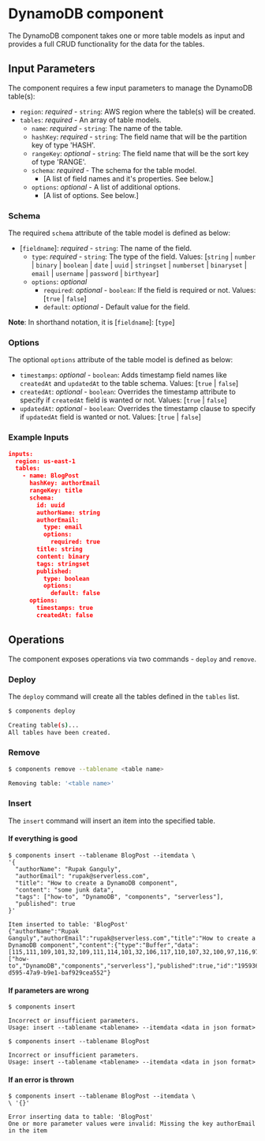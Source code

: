 # DynamoDB component

The DynamoDB component takes one or more table models as input and provides a full CRUD functionality for the data for the tables.

## Input Parameters

The component requires a few input parameters to manage the DynamoDB table(s):

* `region`: *required* - `string`: AWS region where the table(s) will be created.
* `tables`: *required* - An array of table models.
  * `name`: *required* - `string`: The name of the table.
  * `hashKey`: *required* - `string`: The field name that will be the partition key of type 'HASH'.
  * `rangeKey`: *optional* - `string`: The field name that will be the sort key of type 'RANGE'.
  * `schema`: *required* - The schema for the table model.
    * [A list of field names and it's properties. See below.]
  * `options`: *optional* - A list of additional options.
    * [A list of options. See below.]

### Schema

The required `schema` attribute of the table model is defined as below:

* [`fieldname`]: *required* - `string`: The name of the field.
  * `type`: *required* - `string`: The type of the field. Values: [`string` | `number` | `binary` | `boolean` | `date` | `uuid` | `stringset` | `numberset` | `binaryset` | `email` | `username` | `password` | `birthyear`]
  * `options`: *optional*
    * `required`: *optional* - `boolean`: If the field is required or not. Values: [`true` | `false`]
    * `default`: *optional* - Default value for the field.

**Note**: In shorthand notation, it is [`fieldname`]: [`type`]

### Options

The optional `options` attribute of the table model is defined as below:

* `timestamps`: *optional* - `boolean`: Adds timestamp field names like `createdAt` and `updatedAt` to the table schema. Values: [`true` | `false`]
* `createdAt`: *optional* - `boolean`: Overrides the timestamp attribute to specify if `createdAt` field is wanted or not. Values: [`true` | `false`]
* `updatedAt`: *optional* - `boolean`: Overrides the timestamp clause to specify if `updatedAt` field is wanted or not. Values: [`true` | `false`]

### Example Inputs

```json
inputs:
  region: us-east-1
  tables:
    - name: BlogPost
      hashKey: authorEmail
      rangeKey: title
      schema:
        id: uuid
        authorName: string
        authorEmail:
          type: email
          options:
            required: true
        title: string
        content: binary
        tags: stringset
        published:
          type: boolean
          options:
            default: false
      options:
        timestamps: true
        createdAt: false
```

## Operations

The component exposes operations via two commands - `deploy` and `remove`.

### Deploy

The `deploy` command will create all the tables defined in the `tables` list.

```bash
$ components deploy

Creating table(s)...
All tables have been created.
```

### Remove

```bash
$ components remove --tablename <table name>

Removing table: '<table name>'
```

### Insert

The `insert` command will insert an item into the specified table.

#### If everything is good

```
$ components insert --tablename BlogPost --itemdata \
'{
  "authorName": "Rupak Ganguly",
  "authorEmail": "rupak@serverless.com",
  "title": "How to create a DynamoDB component",
  "content": "some junk data",
  "tags": ["how-to", "DynamoDB", "components", "serverless"],
  "published": true
}'

Item inserted to table: 'BlogPost'
{"authorName":"Rupak Ganguly","authorEmail":"rupak@serverless.com","title":"How to create a DynamoDB component","content":{"type":"Buffer","data":[115,111,109,101,32,109,111,114,101,32,106,117,110,107,32,100,97,116,97]},"tags":["how-to","DynamoDB","components","serverless"],"published":true,"id":"1959366d-d595-47a9-b9e1-baf929cea552"}
```

#### If parameters are wrong

```
$ components insert

Incorrect or insufficient parameters.
Usage: insert --tablename <tablename> --itemdata <data in json format>

```

```
$ components insert --tablename BlogPost

Incorrect or insufficient parameters.
Usage: insert --tablename <tablename> --itemdata <data in json format>

```

#### If an error is thrown

```
$ components insert --tablename BlogPost --itemdata \
\ '{}'

Error inserting data to table: 'BlogPost'
One or more parameter values were invalid: Missing the key authorEmail in the item
```
